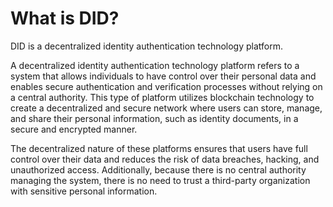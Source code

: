 # What is DID?

DID is a decentralized identity authentication technology platform.

A decentralized identity authentication technology platform refers to a system that allows individuals to have control over their personal data and enables secure authentication and verification processes without relying on a central authority. This type of platform utilizes blockchain technology to create a decentralized and secure network where users can store, manage, and share their personal information, such as identity documents, in a secure and encrypted manner.

The decentralized nature of these platforms ensures that users have full control over their data and reduces the risk of data breaches, hacking, and unauthorized access. Additionally, because there is no central authority managing the system, there is no need to trust a third-party organization with sensitive personal information.





